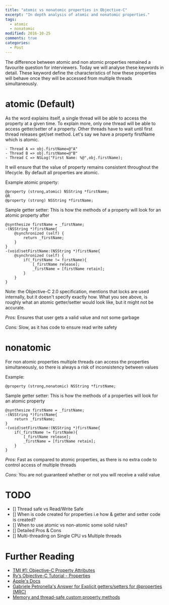 ```yaml
---
title: "atomic vs nonatomic properties in Objective-C"
excerpt: "In depth analysis of atomic and nonatomic properties."
tags: 
  - atomic
  - nonatomic
modified: 2016-10-25
comments: true
categories:
  - Post
---
```


The difference between atomic and non atomic properties remained a favourite question for interviewers. Today we will analyse these keywords in detail. These keyword define the characteristics of how these properties will behave once they will be accessed from multiple threads simultaneously.


# atomic (Default)
As the word explains itself, a single thread will be able to access the property at a given time. To explain more, only one thread will be able to access getter/setter of a property. Other threads have to wait until first thread releases get/set method. Let's say we have a property firstName which is atomic. 

~~~ shell
- Thread A => obj.firstName=@"A"
- Thread B => obj.firstName=@"B"
- Thread C => NSLog("First Name: %@",obj.firstName);
~~~ 

It will ensure that the value of property remains consistent throughout the lifecycle. By default all properties are atomic.

Example atomic property:

~~~ shell
@property (strong,atomic) NSString *firstName;
OR
@property (strong) NSString *firstName;
~~~ 


Sample getter setter:
This is how the methods of a property will look for an atomic property after 

~~~ shell
@synthesize firstName = _firstName;
-(NSString *)firstName{
    @synchronized (self) {
        return _firstName;
    }
}
-(void)setFirstName:(NSString *)firstName{
    @synchronized (self) {
        if(_firstName != firstName){
            [_firstName release];
            _firstName = [firstName retain];
        }
    }
}
~~~
Note: the Objective-C 2.0 specification, mentions that locks are used internally, but it doesn't specify exactly how. What you see above, is roughly what an atomic getter/setter would look like, but it might not be accurate.

*Pros:* Ensures that user gets a valid value and not some garbage

*Cons:* Slow, as it has code to ensure read write safety



# nonatomic
For non atomic properties multiple threads can access the properties simultaneously, so there is always a risk of inconsistency between values

Example:

~~~ shell
@property (strong,nonatomic) NSString *firstName;
~~~ 

Sample getter setter:
This is how the methods of a properties will look for an atomic property

~~~ shell
@synthesize firstName = _firstName;
-(NSString *)firstName{
    return _firstName;
}
-(void)setFirstName:(NSString *)firstName{
    if(_firstName != firstName){
        [_firstName release];
        _firstName = [firstName retain];
    }
}

~~~ 
*Pros:* Fast as compared to atomic properties, as there is no extra code to control access of multiple threads

*Cons:* You are not guaranteed whether or not you will receive a valid value

# TODO
- [] Thread safe vs Read/Write Safe
- [] When is code created for properties i.e how & getter and setter code is created?
- [] When to use atomic vs non-atomic some solid rules?
- [] Detailed Pros & Cons
- [] Multi-threading on Single CPU vs Multiple threads

# Further Reading
- [TMI #1: Objective-C Property Attributes](https://realm.io/news/tmi-objective-c-property-attributes/)
- [Ry’s Objective-C Tutorial - Properties](http://rypress.com/tutorials/objective-c/properties)
- [Apple's Docs](https://developer.apple.com/library/content/documentation/Cocoa/Conceptual/ProgrammingWithObjectiveC/EncapsulatingData/EncapsulatingData.html)
- [Gabriele Petronella's Answer for Explicit getters/setters for @properties (MRC)](http://stackoverflow.com/a/21802205/800848)
- [Memory and thread-safe custom property methods](http://www.cocoawithlove.com/2009/10/memory-and-thread-safe-custom-property.html)

